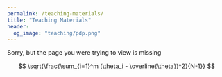 ```yaml
---
permalink: /teaching-materials/
title: "Teaching Materials"
header: 
  og_image: "teaching/pdp.png"
---
```


Sorry, but the page you were trying to view is missing

$$
\sqrt{\frac{\sum_{i=1}^m (\theta_i - \overline{\theta})^2}{N-1}}
$$

<script type="text/javascript">
  var GOOG_FIXURL_LANG = 'en';
  var GOOG_FIXURL_SITE = '{{ site.url }}'
</script>
<script type="text/javascript"
  src="//linkhelp.clients.google.com/tbproxy/lh/wm/fixurl.js">
</script>

<!-- ## <i class="fas fa-fw fa-code" aria-hidden="true"></i> Poli 891: Lab for Advanced Political Data Science
{: #political-data-science }
- [Programming Style](/files/html/teaching-materials/R_Style_Guide)
- [Functional Programming in R](/files/html/teaching-materials/Functional_Programming)
- [Multilevel Linear Models](/files/html/teaching-materials/Multilevel_Linear_Models)
  - [Individual Exercise Solution](/files/html/teaching-materials/Multilevel_Linear_Models_Key.html)
- [Multilevel Generalized Linear Models](/files/html/teaching-materials/Multilevel_GLMs)
  - [Individual Exercise Solution](/files/html/teaching-materials/Multilevel_GLMs_Key.html)
- [Multilevel Models for Correlated Data](/files/html/teaching-materials/NLME)
- [Multilevel Regression with Poststratification](/files/html/teaching-materials/MRP)
  - [Individual Exercise Solution](/files/html/teaching-materials/MRP_key.html)
- [High Performance Computing](/files/html/teaching-materials/Cluster)
- [Working with Strings](/files/html/teaching-materials/Strings)
  - [Individual Exercise Solution](/files/html/teaching-materials/Strings_Key.html)
- [Structural Topic Models](/files/html/teaching-materials/STM)
  - [Individual Exercise Solution](/files/html/teaching-materials/STM_Key.html)
- [Item Response Theory Models](/files/html/teaching-materials/IRT)
  - [Individual Exercise Solution](/files/html/teaching-materials/IRT_Key.html)
- [Performance, Optimization, and Parallelization](/files/html/teaching-materials/Performance_and_Optimization)
- [Regression and Classification Trees](/files/html/teaching-materials/Trees)
  - [Individual Exercise Solution](/files/html/teaching-materials/Trees_Key.html)
- [Elastic Net, LASSO, and Ridge Regression](/files/html/teaching-materials/Elastic_Net)
  - [Individual Exercise Solution](/files/html/teaching-materials/Elastic_Net_Key.html)
- [Latent Space Networks](/files/html/teaching-materials/Latent_Networks)

## <i class="fas fa-fw fa-chart-bar" aria-hidden="true"></i> Poli 281: Quantitative Research in Political Science
{: #quant-political-science }
- [Introduction to R](/files/pdf/teaching-materials/281 1-15.pdf)
- [Working with Data in R](/files/pdf/teaching-materials/281 1-22.pdf)
- [Writing R Scripts](/files/pdf/teaching-materials/281 1-24_R_Scripts.pdf)
- [Visualizing Discrete and Continuous Data](/files/pdf/teaching-materials/281 2-5_Hockey.pdf)

## <i class="fas fa-fw fa-code" aria-hidden="true"></i> Poli 891: Machine Learning
{: #machine-learning }
- [Artificial Neural Networks](/files/html/teaching-materials/Artificial Neural Networks)

## <i class="fas fa-fw fa-globe-africa" aria-hidden="true"></i> PS 3090: The Scientific Study of Civil Wars
{: #civil-wars }
- [Regression in 10 Minutes](/files/pdf/teaching-materials/3090 1-27.pdf)
- [What's in a War?](/files/pdf/teaching-materials/3090 1-29.pdf)

## <i class="fas fa-fw fa-globe-africa" aria-hidden="true"></i> PS 3171: International Conflict Management and Resolution
{: #conflict-management }
- [Measuring the Democratic Peace](/files/pdf/teaching-materials/3171 9-10.pdf)

## <i class="fas fa-fw fa-chart-area" aria-hidden="true"></i> ICPSR: Introduction to Applied Bayesian Modeling
{: #intro-bayes }
- [Using Stan to Estimate Bayesian Models](/files/html/teaching-materials/Stan_Lab)

## <i class="fas fa-fw fa-globe-africa" aria-hidden="true"></i> Peace Science 2018: Measurement Workshop
{: #peace-science }
- [Item Response Theory Models](/files/html/teaching-materials/PSS_IRT)
 -->